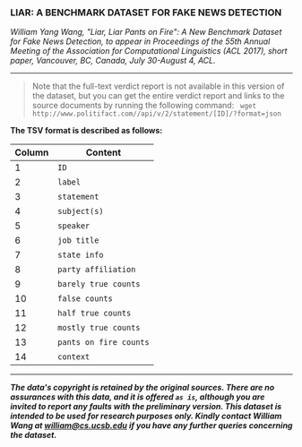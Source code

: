 ### LIAR: A BENCHMARK DATASET FOR FAKE NEWS DETECTION

_William Yang Wang, "Liar, Liar Pants on Fire": A New Benchmark Dataset for Fake News Detection, to appear in Proceedings of the 55th Annual Meeting of the Association for Computational Linguistics (ACL 2017), short paper, Vancouver, BC, Canada, July 30-August 4, ACL._

---

> Note that the full-text verdict report is not available in this version of the dataset, but you can get the entire verdict report and links to the source documents by running the following command: ``` wget http://www.politifact.com//api/v/2/statement/[ID]/?format=json```

**The TSV format is described as follows:**

| Column | Content |
| --- | --- |
| 1 | `ID` |
| 2 | `label` |
| 3 | `statement` |
| 4 | `subject(s)` |
| 5 | `speaker` |
| 6 | `job title` |
| 7 | `state info` |
| 8 | `party affiliation` |
| 9 | `barely true counts` |
| 10 | `false counts` |
| 11 | `half true counts` |
| 12 | `mostly true counts` |
| 13 | `pants on fire counts` |
| 14 | `context` |

---

**_The data's copyright is retained by the original sources. There are no assurances with this data, and it is offered `as is`, although you are invited to report any faults with the preliminary version. This dataset is intended to be used for research purposes only. Kindly contact William Wang at william@cs.ucsb.edu if you have any further queries concerning the dataset._**
